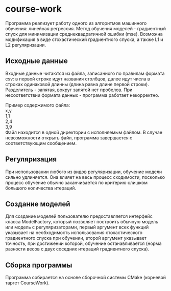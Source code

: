 # course-work
Программа реализует работу одного из алгоритмов машинного обучения: линейная регрессия.
Метод обучения моделей - градиентный спуск для минимизации среднеквадратичной ошибки (mse).
Возможна модификация в виде стохастический градиентного спуска, а также L1 и L2 регуляризации.

## Исходные данные
Входные данные читаются из файла, записанного по правилам формата csv:
в первой строке идут названия столбцов, далее идут числа в строках одинаковой длинны (длина равна длине первой строки).
Разделитель - запятая, вокруг запятой нет пробелов.
При несоответствии формата данных - программа работает некорректно.

Пример содержимого файла:  
x,y  
1,1  
2,4  
3,9  
Файл находится в одной директории с исполняемым файлом.
В случае невозможности открыть файл, программа завершается с соответствующим сообщением.

## Регуляризация
При использовании любого из видов регуляризации, обучение модели сильно удлиняется.
Она влияет на весь процесс сходимости, посколько процесс обучение обычно заканчивается по критерию слишком большого количества итераций.

## Создание моделей
Для создание моделей пользователю предоставляется интерфейс класса ModelFactory,
который позволяет построить обычную модель или модель с регуляризаторами,
первый аргумент всех функций указывает на необходимость использования стохастического градиентного спуска при обучении,
второй аргумент указывает точность, при достижении которой, обучение останавливается (норма разности весов с двух соседних итераций градиентного спуска).

## Сборка программы
Программа собирается на основе сборочной системы CMake (корневой таргет CourseWork).
